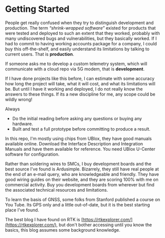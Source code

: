 # Getting Started

People get really confused when they try to distinguish development and production. The term _“shrink-wrapped software”_ existed for products that were tested and deployed to such an extent that they worked, probably with many undiscovered bugs and vulnerabilities, but they basically worked. If I had to commit to having working accounts package for a company, I could buy this off-the-shelf, and easily understand its limitations by talking to current users. That is **production**.

If someone asks me to develop a custom telemetry system, which will communicate with a cloud repo via 5G modem, that is **development**.

If I have done projects like this before, I can estimate with some accuracy how long the project will take, what it will cost, and what its limitations will be. But until I have it working and deployed, I do not really know the answers to these things. If its a new discipline for me, any scope could be wildly wrong!

Always

* Do the initial reading before asking any questions or buying any hardware.
* Built and test a full prototype before committing to produce a result.

In this repo, I'm mostly using chips from UBlox, they have good manuals available online. Download the Interface Description and Integration Manuals and have them available for reference. You need UBlox U-Center software for configuration.

Rather than soldering wires to SMCs, I buy development boards and the best source I've found is Ardusimple. Bizarrely, they still have real people at the end of an e-mail query, who are knowledgeable and friendly. They have good wiring guides on their website, and they are scoring 100% with me on commercial activity. Buy you development boards from wherever but find the associated technical resources and limitations.

To learn the basis of GNSS, some folks from Stanford published a course on You Tube. Its GPS only and a little out-of-date, but it is the best starting place I've found.

The best blog I have found on RTK is [https://rtkexplorer.com/](https://rtkexplorer.com/), but don't bother accessing until you know the basics, this blog assumes some background knowledge.
